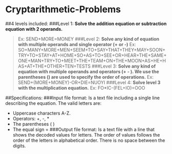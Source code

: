 # Cryptarithmetic-Problems

##4 levels included:
###Level 1: 
**Solve the addition equation or subtraction equation with 2 operands.**
>Ex: SEND+MORE=MONEY
###Level 2:
**Solve any kind of equation with multiple operands and single operator (+ or -)**
>Ex: SO+MANY+MORE+MEN+SEEM+TO+SAY+THAT+THEY+MAY+SOON+TRY+TO+STAY+AT+HOME+SO+AS+TO+SEE+OR+HEAR+THE+SAME+ONE+MAN+TRY+TO+MEET+THE+TEAM+ON+THE+MOON+AS+HE+HAS+AT+THE+OTHER+TEN=TESTS
###Level 3:
**Solve any kind of equation with multiple operands and operators (+ - ). 
We use the parentheses () are used to specify the order of operations.**
>Ex: SEND+(MORE+MONEY)-OR+DIE=NUOYI
###Level 4: 
**Solve level 3 with the multiplication equation.**
>Ex: FO*IC-(FEL+IO)=OOO

##Specifications:
###Input file format:
Is a text file including a single line describing the equation. The valid letters are:
- Uppercase characters A-Z.
- Operators: +, -, *
- The parentheses ( )
- The equal sign =
###Output file format:
Is a text file with a line that shows the decoded values for letters. The order of values follows the order of the letters in alphabetical order. There is no space between the digits.
